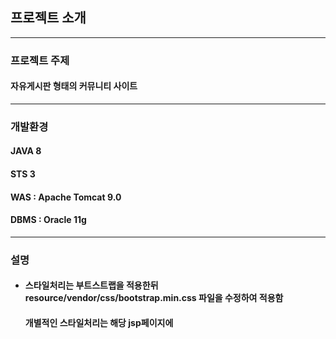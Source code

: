 ## 프로젝트 소개
------------
### 프로젝트 주제

#### 자유게시판 형태의 커뮤니티 사이트

------------
### 개발환경

#### JAVA 8
#### STS 3
#### WAS : Apache Tomcat 9.0
#### DBMS : Oracle 11g

------------
### 설명

+ #### 스타일처리는 부트스트랩을 적용한뒤 resource/vendor/css/bootstrap.min.css 파일을 수정하여 적용함 
  #### 개별적인 스타일처리는 해당 jsp페이지에 <style>태그로 처리

+ #### 댓글의 등록, 조회, 수정, 삭제처리와 첨부파일 처리는 Ajax를 활용하여 비동기식(실시간)으로 처리하여 화면에 표시함
  
+ #### 스프링 시큐리티로 일반 회원과 관리자를 나눠서 각각 다른 추가 기능을 구현
  + ##### 관리자는 회원 조회, 일반 회원은 회원 정보 조회, 수정, 탈퇴 가능
  
------------
####


